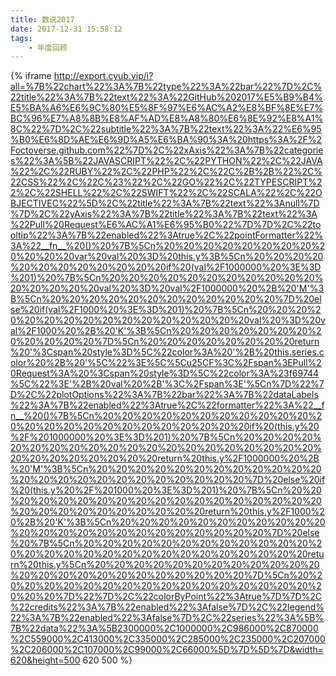 ```yaml
---
title: 数说2017
date: 2017-12-31 15:58:12
tags:
    - 年度回顾
---
```


{% iframe http://export.cyub.vip/i?all=%7B%22chart%22%3A%7B%22type%22%3A%22bar%22%7D%2C%22title%22%3A%7B%22text%22%3A%22GitHub%202017%E5%B9%B4%E5%BA%A6%E6%9C%80%E5%8F%97%E6%AC%A2%E8%BF%8E%E7%BC%96%E7%A8%8B%E8%AF%AD%E8%A8%80%E6%8E%92%E8%A1%8C%22%7D%2C%22subtitle%22%3A%7B%22text%22%3A%22%E6%95%B0%E6%8D%AE%E6%9D%A5%E6%BA%90%3A%20https%3A%2F%2Foctoverse.github.com%22%7D%2C%22xAxis%22%3A%7B%22categories%22%3A%5B%22JAVASCRIPT%22%2C%22PYTHON%22%2C%22JAVA%22%2C%22RUBY%22%2C%22PHP%22%2C%22C%2B%2B%22%2C%22CSS%22%2C%22C%23%22%2C%22GO%22%2C%22TYPESCRIPT%22%2C%22SHELL%22%2C%22SWIFT%22%2C%22SCALA%22%2C%22OBJECTIVEC%22%5D%2C%22title%22%3A%7B%22text%22%3Anull%7D%7D%2C%22yAxis%22%3A%7B%22title%22%3A%7B%22text%22%3A%22Pull%20Request%E6%AC%A1%E6%95%B0%22%7D%7D%2C%22tooltip%22%3A%7B%22enabled%22%3Atrue%2C%22pointFormatter%22%3A%22__fn__%20()%20%7B%5Cn%20%20%20%20%20%20%20%20%20%20%20%20var%20val%20%3D%20this.y%3B%5Cn%20%20%20%20%20%20%20%20%20%20%20%20if%20(val%2F1000000%20%3E%3D%201)%20%7B%5Cn%20%20%20%20%20%20%20%20%20%20%20%20%20%20%20%20val%20%3D%20val%2F1000000%20%2B%20'M'%3B%5Cn%20%20%20%20%20%20%20%20%20%20%20%20%7D%20else%20if(val%2F1000%20%3E%3D%201)%20%7B%5Cn%20%20%20%20%20%20%20%20%20%20%20%20%20%20%20%20val%20%3D%20val%2F1000%20%2B%20'K'%3B%5Cn%20%20%20%20%20%20%20%20%20%20%20%20%7D%5Cn%20%20%20%20%20%20%20%20return%20'%3Cspan%20style%3D%5C%22color%3A%20'%2B%20this.series.color%20%2B%20'%5C%22%3E%5C%5Cu25CF%3C%2Fspan%3EPull%20Request%3A%20%3Cspan%20style%3D%5C%22color%3A%23f69744%5C%22%3E'%2B%20val%20%2B'%3C%2Fspan%3E'%5Cn%7D%22%7D%2C%22plotOptions%22%3A%7B%22bar%22%3A%7B%22dataLabels%22%3A%7B%22enabled%22%3Atrue%2C%22formatter%22%3A%22__fn__%20()%7B%5Cn%20%20%20%20%20%20%20%20%20%20%20%20%20%20%20%20%20%20%20%20%20%20%20%20if%20(this.y%20%2F%201000000%20%3E%3D%201)%20%7B%5Cn%20%20%20%20%20%20%20%20%20%20%20%20%20%20%20%20%20%20%20%20%20%20%20%20%20%20%20%20return%20this.y%2F1000000%20%2B%20'M'%3B%5Cn%20%20%20%20%20%20%20%20%20%20%20%20%20%20%20%20%20%20%20%20%20%20%20%20%7D%20else%20if%20(this.y%20%2F%201000%20%3E%3D%201)%20%7B%5Cn%20%20%20%20%20%20%20%20%20%20%20%20%20%20%20%20%20%20%20%20%20%20%20%20%20%20%20%20return%20this.y%2F1000%20%2B%20'K'%3B%5Cn%20%20%20%20%20%20%20%20%20%20%20%20%20%20%20%20%20%20%20%20%20%20%20%20%7D%20else%20%7B%5Cn%20%20%20%20%20%20%20%20%20%20%20%20%20%20%20%20%20%20%20%20%20%20%20%20%20%20%20%20return%20this.y%5Cn%20%20%20%20%20%20%20%20%20%20%20%20%20%20%20%20%20%20%20%20%20%20%20%20%7D%5Cn%20%20%20%20%20%20%20%20%20%20%20%20%20%20%20%20%20%20%20%20%7D%22%7D%2C%22colorByPoint%22%3Atrue%7D%7D%2C%22credits%22%3A%7B%22enabled%22%3Afalse%7D%2C%22legend%22%3A%7B%22enabled%22%3Afalse%7D%2C%22series%22%3A%5B%7B%22data%22%3A%5B2300000%2C1000000%2C986000%2C870000%2C559000%2C413000%2C335000%2C285000%2C235000%2C207000%2C206000%2C107000%2C99000%2C66000%5D%7D%5D%7D&width=620&height=500 620  500 %}